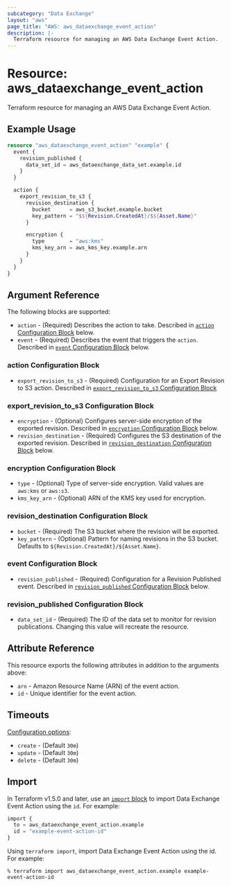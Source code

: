 ```yaml
---
subcategory: "Data Exchange"
layout: "aws"
page_title: "AWS: aws_dataexchange_event_action"
description: |-
  Terraform resource for managing an AWS Data Exchange Event Action.
---
```


# Resource: aws_dataexchange_event_action

Terraform resource for managing an AWS Data Exchange Event Action.

## Example Usage

```terraform
resource "aws_dataexchange_event_action" "example" {
  event {
    revision_published {
      data_set_id = aws_dataexchange_data_set.example.id
    }
  }

  action {
    export_revision_to_s3 {
      revision_destination {
        bucket      = aws_s3_bucket.example.bucket
        key_pattern = "$${Revision.CreatedAt}/$${Asset.Name}"
      }

      encryption {
        type        = "aws:kms"
        kms_key_arn = aws_kms_key.example.arn
      }
    }
  }
}
```

## Argument Reference

The following blocks are supported:

* `action` - (Required) Describes the action to take.
  Described in [`action` Configuration Block](#action-configuration-block) below.
* `event` - (Required) Describes the event that triggers the `action`.
  Described in [`event` Configuration Block](#event-configuration-block) below.

### action Configuration Block

* `export_revision_to_s3` - (Required) Configuration for an Export Revision to S3 action.
  Described in [`export_revision_to_s3` Configuration Block](#export_revision_to_s3-configuration-block)

### export_revision_to_s3 Configuration Block

* `encryption` - (Optional) Configures server-side encryption of the exported revision.
  Described in [`encryption` Configuration Block](#encryption-configuration-block) below.
* `revision_destination` - (Required) Configures the S3 destination of the exported revision.
  Described in [`revision_destination` Configuration Block](#revision_destination-configuration-block) below.

### encryption Configuration Block

* `type` - (Optional) Type of server-side encryption.
  Valid values are `aws:kms` or `aws:s3`.
* `kms_key_arn` - (Optional) ARN of the KMS key used for encryption.

### revision_destination Configuration Block

* `bucket` - (Required) The S3 bucket where the revision will be exported.
* `key_pattern` - (Optional) Pattern for naming revisions in the S3 bucket.
  Defaults to `${Revision.CreatedAt}/${Asset.Name}`.

### event Configuration Block

* `revision_published` - (Required) Configuration for a Revision Published event.
  Described in [`revision_published` Configuration Block](#revision_published-configuration-block) below.

### revision_published Configuration Block

* `data_set_id` - (Required) The ID of the data set to monitor for revision publications.
  Changing this value will recreate the resource.

## Attribute Reference

This resource exports the following attributes in addition to the arguments above:

* `arn` - Amazon Resource Name (ARN) of the event action.
* `id` - Unique identifier for the event action.

## Timeouts

[Configuration options](https://developer.hashicorp.com/terraform/language/resources/syntax#operation-timeouts):

* `create` - (Default `30m`)
* `update` - (Default `30m`)
* `delete` - (Default `30m`)

## Import

In Terraform v1.5.0 and later, use an [`import` block](https://developer.hashicorp.com/terraform/language/import) to import Data Exchange Event Action using the `id`. For example:

```terraform
import {
  to = aws_dataexchange_event_action.example
  id = "example-event-action-id"
}
```

Using `terraform import`, import Data Exchange Event Action using the id. For example:

```console
% terraform import aws_dataexchange_event_action.example example-event-action-id
```
